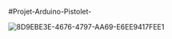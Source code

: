 #Projet-Arduino-Pistolet-


![8D9EBE3E-4676-4797-AA69-E6EE9417FEE1](https://github.com/khaoula-che/Projet-Arduino-Pistolet-/assets/127424466/f53591f1-e6e1-4bcd-93f3-98bdbbbaccac)

